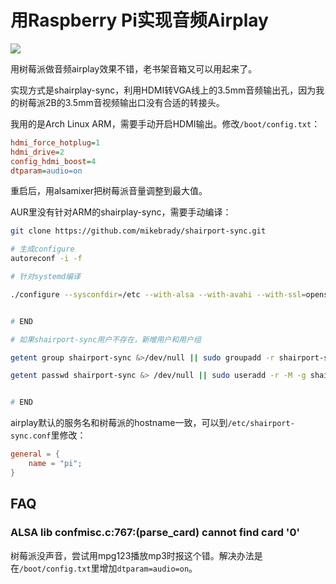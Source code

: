 # 用Raspberry Pi实现音频Airplay


![](http://ww1.sinaimg.cn/large/006tKfTcly1fepi05fa8ej31kw1kwx6q.jpg)

用树莓派做音频airplay效果不错，老书架音箱又可以用起来了。

实现方式是shairplay-sync，利用HDMI转VGA线上的3.5mm音频输出孔，因为我的树莓派2B的3.5mm音视频输出口没有合适的转接头。

我用的是Arch Linux ARM，需要手动开启HDMI输出。修改`/boot/config.txt`：

```ini
hdmi_force_hotplug=1
hdmi_drive=2
config_hdmi_boost=4
dtparam=audio=on
```

重启后，用alsamixer把树莓派音量调整到最大值。

AUR里没有针对ARM的shairplay-sync，需要手动编译：

```bash
git clone https://github.com/mikebrady/shairport-sync.git
```

```bash
# 生成configure
autoreconf -i -f
```

```bash
# 针对systemd编译

./configure --sysconfdir=/etc --with-alsa --with-avahi --with-ssl=openssl --with-metadata --with-soxr --with-systemd


# END
```

```bash
# 如果shairport-sync用户不存在，新增用户和用户组

getent group shairport-sync &>/dev/null || sudo groupadd -r shairport-sync >/dev/null

getent passwd shairport-sync &> /dev/null || sudo useradd -r -M -g shairport-sync -s /usr/bin/nologin -G audio shairport-sync >/dev/null


# END
```

airplay默认的服务名和树莓派的hostname一致，可以到`/etc/shairport-sync.conf`里修改：

```conf
general = {
    name = "pi";
}
```

## FAQ

### ALSA lib confmisc.c:767:(parse_card) cannot find card '0'
树莓派没声音，尝试用mpg123播放mp3时报这个错。解决办法是在`/boot/config.txt`里增加`dtparam=audio=on`。


